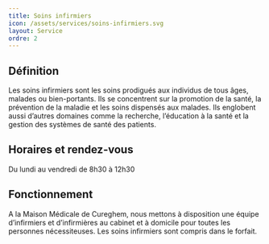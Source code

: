 ```yaml
---
title: Soins infirmiers
icon: /assets/services/soins-infirmiers.svg
layout: Service
ordre: 2
---
```


## Définition

Les soins infirmiers sont les soins prodigués aux individus de tous âges, malades ou bien-portants. Ils se concentrent sur la promotion de la santé, la prévention de la maladie et les soins dispensés aux malades. Ils englobent aussi d’autres domaines comme la recherche, l’éducation à la santé et la gestion des systèmes de santé des patients.

## Horaires et rendez-vous

Du lundi au vendredi de 8h30 à 12h30

## Fonctionnement

A la Maison Médicale de Cureghem, nous mettons à disposition une équipe d’infirmiers et d’infirmières au cabinet et à domicile pour toutes les personnes nécessiteuses. Les soins infirmiers sont compris dans le forfait.
